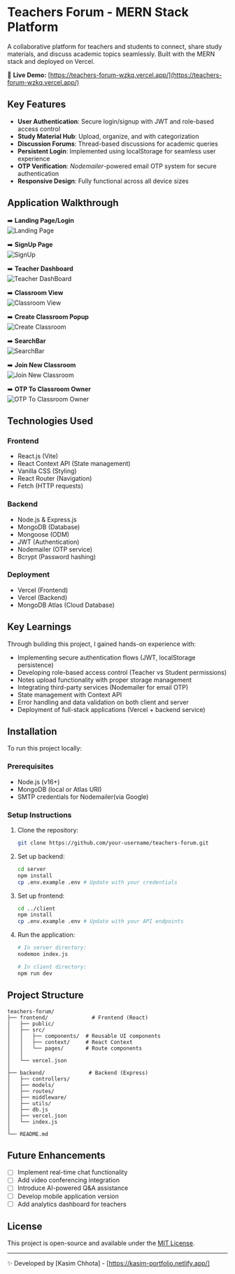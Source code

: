 # Teachers Forum - MERN Stack Platform

A collaborative platform for teachers and students to connect, share study materials, and discuss academic topics seamlessly. Built with the MERN stack and deployed on Vercel.

🔗 **Live Demo:** [https://teachers-forum-wzkq.vercel.app/](https://teachers-forum-wzkq.vercel.app/)

## Key Features

- **User Authentication**: Secure login/signup with JWT and role-based access control
- **Study Material Hub**: Upload, organize, and with categorization
- **Discussion Forums**: Thread-based discussions for academic queries
- **Persistent Login**: Implemented using localStorage for seamless user experience
- **OTP Verification**: _Nodemailer_-powered email OTP system for secure authentication
- **Responsive Design**: Fully functional across all device sizes

## Application Walkthrough

➡️ **Landing Page/Login**  
![Landing Page](./screenshots/1.png)

➡️ **SignUp Page**  
![SignUp](./screenshots/2.png)

➡️ **Teacher Dashboard**  
![Teacher DashBoard](./screenshots/3.png)

➡️ **Classroom View**  
![Classroom View](./screenshots/4.png)

➡️ **Create Classroom Popup**  
![Create Classroom](./screenshots/5.png)

➡️ **SearchBar**  
![SearchBar](./screenshots/6.png)

➡️ **Join New Classroom**  
![Join New Classroom](./screenshots/7.png)

➡️ **OTP To Classroom Owner**  
![OTP To Classroom Owner](./screenshots/8.png)

## Technologies Used

### Frontend

- React.js (Vite)
- React Context API (State management)
- Vanilla CSS (Styling)
- React Router (Navigation)
- Fetch (HTTP requests)

### Backend

- Node.js & Express.js
- MongoDB (Database)
- Mongoose (ODM)
- JWT (Authentication)
- Nodemailer (OTP service)
- Bcrypt (Password hashing)

### Deployment

- Vercel (Frontend)
- Vercel (Backend)
- MongoDB Atlas (Cloud Database)

## Key Learnings

Through building this project, I gained hands-on experience with:

- Implementing secure authentication flows (JWT, localStorage persistence)
- Developing role-based access control (Teacher vs Student permissions)
- Notes upload functionality with proper storage management
- Integrating third-party services (Nodemailer for email OTP)
- State management with Context API
- Error handling and data validation on both client and server
- Deployment of full-stack applications (Vercel + backend service)

## Installation

To run this project locally:

### Prerequisites

- Node.js (v16+)
- MongoDB (local or Atlas URI)
- SMTP credentials for Nodemailer(via Google)

### Setup Instructions

1. Clone the repository:

   ```bash
   git clone https://github.com/your-username/teachers-forum.git
   ```

2. Set up backend:

   ```bash
   cd server
   npm install
   cp .env.example .env # Update with your credentials
   ```

3. Set up frontend:

   ```bash
   cd ../client
   npm install
   cp .env.example .env # Update with your API endpoints
   ```

4. Run the application:

   ```bash
   # In server directory:
   nodemon index.js

   # In client directory:
   npm run dev
   ```

## Project Structure

```
teachers-forum/
├── frontend/              # Frontend (React)
│   ├── public/
│   ├── src/
│   │   ├── components/  # Reusable UI components
│   │   ├── context/     # React Context
│   │   └── pages/       # Route components
│   │
│   └── vercel.json
│
├── backend/              # Backend (Express)
│   ├── controllers/
│   ├── models/
│   ├── routes/
│   ├── middleware/
│   ├── utils/
│   ├── db.js
│   ├── vercel.json
│   └── index.js
│
└── README.md
```

## Future Enhancements

- [ ] Implement real-time chat functionality
- [ ] Add video conferencing integration
- [ ] Introduce AI-powered Q&A assistance
- [ ] Develop mobile application version
- [ ] Add analytics dashboard for teachers

## License

This project is open-source and available under the [MIT License](./LICENSE).

---

✨ Developed by [Kasim Chhota] - [https://kasim-portfolio.netlify.app/]
